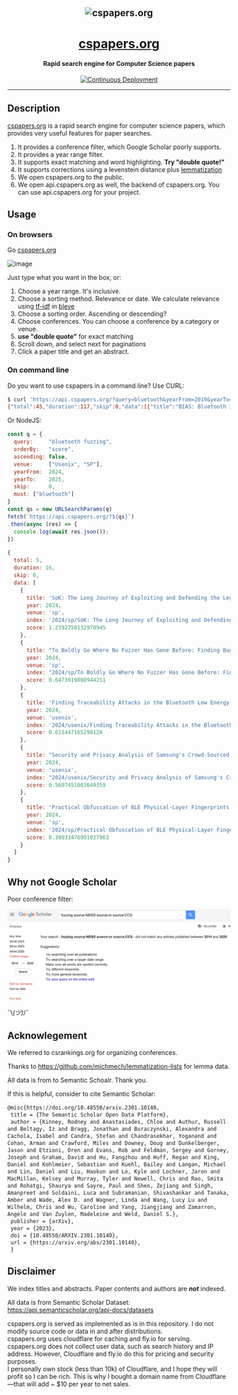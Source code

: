 <h2 align="center">
  <img src="https://github.com/user-attachments/assets/d7d31c38-520b-4e25-8e9a-87608b354c8f" alt="cspapers.org" />
</h2>
<h1 align="center"><a href="https://cspapers.org" target="_blank">cspapers.org</a></h1>
<h4 align="center">Rapid search engine for Computer Science papers</h4>

<p align="center">
  <a href="https://github.com/swkim101/cspapers.org/actions">
    <img src="https://github.com/swkim101/cspapers.org/actions/workflows/fly.yml/badge.svg"
         alt="Continuous Deployment">
  </a>
</p>

---
## Description

[cspapers.org](https://cspapers.org) is a rapid search engine for computer science papers, which provides very useful features for paper searches.

1. It provides a conference filter, which Google Scholar poorly supports.
2. It provides a year range filter.
3. It supports exact matching and word highlighting. __Try "double quote!"__
4. It supports corrections using a levenstein distance plus <a href="https://github.com/michmech/lemmatization-lists">lemmatization</a>
5. We open cspapers.org to the public.
6. We open api.cspapers.org as well, the backend of cspapers.org. You can use api.cspapers.org for your project.

## Usage

### On browsers

Go [cspapers.org](https://cspapers.org)

![image](https://github.com/user-attachments/assets/486662bc-3715-49f2-b54f-02ecfc2b0d2e)

Just type what you want in the box, or:

1. Choose a year range. It's inclusive.
2. Choose a sorting method. Relevance or date. We calculate relevance using <a href="https://en.wikipedia.org/wiki/Tf%E2%80%93idf">tf-idf</a> in <a href="https://github.com/blevesearch/bleve">bleve</a>
3. Choose a sorting order. Ascending or descending?
4. Choose conferences. You can choose a conference by a category or venue.
5. __use "double quote"__ for exact matching
6. Scroll down, and select next for paginations
7. Click a paper title and get an abstract.


### On command line

Do you want to use cspapers in a command line? Use CURL:

```bash
$ curl 'https://api.cspapers.org/?query=bluetooth&yearFrom=2019&yearTo=2025&venue=NDSS%2CUsenix%2CSP%2CCCS&orderBy=score&ascending=false&skip=0'
{"total":45,"duration":117,"skip":0,"data":[{"title":"BIAS: Bluetooth Impersonation AttackS","year":2020,"venue":"sp","index":"2020/sp/BIAS: Bluetooth Impersonation AttackS","score":8.824175482299081},{"title":"Method Confusion Attack on Bluetooth Pairing","year":2021,"venue":"sp","index":"2021/sp/Method Confusion Attack on Bluetooth Pairing","score":8.020260180024453},{"title":"Blacktooth: Breaking through the Defense of Bluetooth in Silence","year":2022,"venue":"ccs","index":"2022/ccs/Blacktooth: Breaking through the Defense of Bluetooth in Silence","score":7.9203305079550415},{"title":"Linking Bluetooth LE \u0026 Classic and Implications for Privacy-Preserving Bluetooth-Based Protocols","year":2021,"venue":"sp","index":"2021/sp/Linking Bluetooth LE \u0026 Classic and Implications for Privacy-Preserving Bluetooth-Based Protocols","score":7.77337712762691},{"title":"LIGHTBLUE: Automatic Profile-Aware Debloating of Bluetooth Stacks","year":2021,"venue":"usenix","index":"2021/usenix/LIGHTBLUE: Automatic Profile-Aware Debloating of Bluetooth Stacks","score":7.205307062497967},{"title":"BLUFFS: Bluetooth Forward and Future Secrecy Attacks and Defenses","year":2023,"venue":"ccs","index":"2023/ccs/BLUFFS: Bluetooth Forward and Future Secrecy Attacks and Defenses","score":7.043655050898645},{"title":"Formal Model-Driven Discovery of Bluetooth Protocol Design Vulnerabilities","year":2022,"venue":"sp","index":"2022/sp/Formal Model-Driven Discovery of Bluetooth Protocol Design Vulnerabilities","score":6.650957280334602},{"title":"SoK: The Long Journey of Exploiting and Defending the Legacy of King Harald Bluetooth","year":2024,"venue":"sp","index":"2024/sp/SoK: The Long Journey of Exploiting and Defending the Legacy of King Harald Bluetooth","score":6.55978416347678},{"title":"Blue's Clues: Practical Discovery of Non-Discoverable Bluetooth Devices","year":2023,"venue":"sp","index":"2023/sp/Blue's Clues: Practical Discovery of Non-Discoverable Bluetooth Devices","score":6.411898677112692},{"title":"BadBluetooth: Breaking Android Security Mechanisms via Malicious Bluetooth Peripherals","year":2019,"venue":"ndss","index":"2019/ndss/BadBluetooth: Breaking Android Security Mechanisms via Malicious Bluetooth Peripherals","score":6.206026485875929},{"title":"Finding Traceability Attacks in the Bluetooth Low Energy Specification and Its Implementations","year":2024,"venue":"usenix","index":"2024/usenix/Finding Traceability Attacks in the Bluetooth Low Energy Specification and Its Implementations","score":6.027275683637093},{"title":"Frankenstein: Advanced Wireless Fuzzing to Exploit New Bluetooth Escalation Targets","year":2020,"venue":"usenix","index":"2020/usenix/Frankenstein: Advanced Wireless Fuzzing to Exploit New Bluetooth Escalation Targets","score":5.947169481187168},{"title":"The KNOB is Broken: Exploiting Low Entropy in the Encryption Key Negotiation Of Bluetooth BR EDR","year":2019,"venue":"usenix","index":"2019/usenix/The KNOB is Broken: Exploiting Low Entropy in the Encryption Key Negotiation Of Bluetooth BR EDR","score":5.810896576151459},{"title":"Extrapolating Formal Analysis to Uncover Attacks in Bluetooth Passkey Entry Pairing","year":2023,"venue":"ndss","index":"2023/ndss/Extrapolating Formal Analysis to Uncover Attacks in Bluetooth Passkey Entry Pairing","score":5.802666133524476},{"title":"Please Pay Inside: Evaluating Bluetooth-based Detection of Gas Pump Skimmers","year":2019,"venue":"usenix","index":"2019/usenix/Please Pay Inside: Evaluating Bluetooth-based Detection of Gas Pump Skimmers","score":5.763460599273381},{"title":"FirmXRay: Detecting Bluetooth Link Layer Vulnerabilities From Bare-Metal Firmware","year":2020,"venue":"ccs","index":"2020/ccs/FirmXRay: Detecting Bluetooth Link Layer Vulnerabilities From Bare-Metal Firmware","score":5.733829008848415},{"title":"Breaking Secure Pairing of Bluetooth Low Energy Using Downgrade Attacks","year":2020,"venue":"usenix","index":"2020/usenix/Breaking Secure Pairing of Bluetooth Low Energy Using Downgrade Attacks","score":5.673357961609881},{"title":"BrakTooth: Causing Havoc on Bluetooth Link Manager via Directed Fuzzing","year":2022,"venue":"usenix","index":"2022/usenix/BrakTooth: Causing Havoc on Bluetooth Link Manager via Directed Fuzzing","score":5.558591094625656},{"title":"The Bluetooth CYBORG: Analysis of the Full Human-Machine Passkey Entry AKE Protocol","year":2021,"venue":"ndss","index":"2021/ndss/The Bluetooth CYBORG: Analysis of the Full Human-Machine Passkey Entry AKE Protocol","score":5.528599966660929},{"title":"Security and Privacy Analysis of Samsung's Crowd-Sourced Bluetooth Location Tracking System","year":2024,"venue":"usenix","index":"2024/usenix/Security and Privacy Analysis of Samsung's Crowd-Sourced Bluetooth Location Tracking System","score":5.389775223561923}]}
```

Or NodeJS:

```js
const q = {
  query:     "bluetooth fuzzing",
  orderBy:   "score",
  ascending: false,
  venue:     ["Usenix", "SP"],
  yearFrom:  2024,
  yearTo:    2025,
  skip:      0,
  must: ["bluetooth"]
}
const qs = new URLSearchParams(q)
fetch(`https://api.cspapers.org/?${qs}`)
.then(async (res) => {
  console.log(await res.json());
})
```

```js
{
  total: 5,
  duration: 16,
  skip: 0,
  data: [
    {
      title: 'SoK: The Long Journey of Exploiting and Defending the Legacy of King Harald Bluetooth',
      year: 2024,
      venue: 'sp',
      index: '2024/sp/SoK: The Long Journey of Exploiting and Defending the Legacy of King Harald Bluetooth',
      score: 1.2392758132970945
    },
    {
      title: "To Boldly Go Where No Fuzzer Has Gone Before: Finding Bugs in Linux' Wireless Stacks through VirtIO Devices",
      year: 2024,
      venue: 'sp',
      index: "2024/sp/To Boldly Go Where No Fuzzer Has Gone Before: Finding Bugs in Linux' Wireless Stacks through VirtIO Devices",
      score: 0.6473919808944251
    },
    {
      title: 'Finding Traceability Attacks in the Bluetooth Low Energy Specification and Its Implementations',
      year: 2024,
      venue: 'usenix',
      index: '2024/usenix/Finding Traceability Attacks in the Bluetooth Low Energy Specification and Its Implementations',
      score: 0.611447165298126
    },
    {
      title: "Security and Privacy Analysis of Samsung's Crowd-Sourced Bluetooth Location Tracking System",
      year: 2024,
      venue: 'usenix',
      index: "2024/usenix/Security and Privacy Analysis of Samsung's Crowd-Sourced Bluetooth Location Tracking System",
      score: 0.5697451083649359
    },
    {
      title: 'Practical Obfuscation of BLE Physical-Layer Fingerprints on Mobile Devices',
      year: 2024,
      venue: 'sp',
      index: '2024/sp/Practical Obfuscation of BLE Physical-Layer Fingerprints on Mobile Devices',
      score: 0.30033476991027963
    }
  ]
}
```


## Why not Google Scholar

Poor conference filter:

![google scholar](image.png)

¯\\_(ツ)_/¯

## Acknowlegement

We referred to csrankings.org for organizing conferences.

Thanks to https://github.com/michmech/lemmatization-lists for lemma data.

All data is from to Semantic Schoalr. Thank you.

If this is helpful, consider to cite Semantic Scholar:
```
@misc{https://doi.org/10.48550/arxiv.2301.10140,
 title = {The Semantic Scholar Open Data Platform},
 author = {Kinney, Rodney and Anastasiades, Chloe and Authur, Russell and Beltagy, Iz and Bragg, Jonathan and Buraczynski, Alexandra and Cachola, Isabel and Candra, Stefan and Chandrasekhar, Yoganand and Cohan, Arman and Crawford, Miles and Downey, Doug and Dunkelberger, Jason and Etzioni, Oren and Evans, Rob and Feldman, Sergey and Gorney, Joseph and Graham, David and Hu, Fangzhou and Huff, Regan and King, Daniel and Kohlmeier, Sebastian and Kuehl, Bailey and Langan, Michael and Lin, Daniel and Liu, Haokun and Lo, Kyle and Lochner, Jaron and MacMillan, Kelsey and Murray, Tyler and Newell, Chris and Rao, Smita and Rohatgi, Shaurya and Sayre, Paul and Shen, Zejiang and Singh, Amanpreet and Soldaini, Luca and Subramanian, Shivashankar and Tanaka, Amber and Wade, Alex D. and Wagner, Linda and Wang, Lucy Lu and Wilhelm, Chris and Wu, Caroline and Yang, Jiangjiang and Zamarron, Angele and Van Zuylen, Madeleine and Weld, Daniel S.},
 publisher = {arXiv},
 year = {2023},
 doi = {10.48550/ARXIV.2301.10140},
 url = {https://arxiv.org/abs/2301.10140},
 }
```

## Disclaimer

We index titles and abstracts. Paper contents and authors are ***not*** indexed.

All data is from Semantic Scholar Dataset: https://api.semanticscholar.org/api-docs/datasets

cspapers.org is served as implemented as is in this repository. I do not modify source code or data in and after distributions.  
cspapers.org uses cloudflare for caching and fly.io for serving.  
cspapers.org does not collect user data, such as search history and IP address. However, Cloudflare and fly.io do this for pricing and security purposes.  
I personally own stock (less than 10k) of Cloudflare, and I hope they will profit so I can be rich. This is why I bought a domain name from Cloudflare—that will add ~ $10 per year to net sales.  

